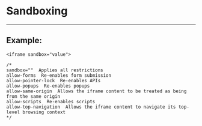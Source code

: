 # Sandboxing
-------

## Example:


    <iframe sandbox="value">

    /*
    sandbox=""  Applies all restrictions
    allow-forms  Re-enables form submission
    allow-pointer-lock  Re-enables APIs
    allow-popups  Re-enables popups
    allow-same-origin  Allows the iframe content to be treated as being from the same origin
    allow-scripts  Re-enables scripts
    allow-top-navigation  Allows the iframe content to navigate its top-level browsing context
    */

